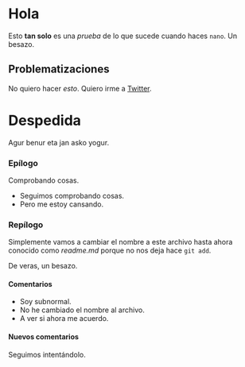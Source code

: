 # Hola
Esto **tan solo** es una *prueba* de lo que sucede cuando haces `nano`.
Un besazo.

## Problematizaciones
No quiero hacer _esto_. Quiero irme a [Twitter](https://twitter.com).

# Despedida
Agur benur eta jan asko yogur.

### Epílogo
Comprobando cosas.
- Seguimos comprobando cosas.
- Pero me estoy cansando.
### Repílogo
Simplemente vamos a cambiar el nombre a este archivo hasta ahora 
conocido como *readme.md* porque no nos deja hace `git add`.

De veras, un besazo.

#### Comentarios
- Soy subnormal.
- No he cambiado el nombre al archivo.
- A ver si ahora me acuerdo.

#### Nuevos comentarios
Seguimos intentándolo.
